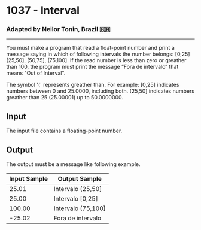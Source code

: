 # 1037 - Interval
### Adapted by Neilor Tonin, Brazil <span>&#x1f1e7;&#x1f1f7;</span>
---

You must make a program that read a float-point number and print a message saying in which of following intervals the number belongs: [0,25] (25,50], (50,75], (75,100]. If the read number is less than zero or greather than 100, the program must print the message “Fora de intervalo” that means "Out of Interval".

The symbol '(' represents greather than. For example:
[0,25] indicates numbers between 0 and 25.0000, including both.
(25,50] indicates numbers greather than 25 (25.00001) up to 50.0000000.

## Input

The input file contains a floating-point number.

## Output

The output must be a message like following example.

| Input Sample | Output Sample |
| --- | --- |
|25.01| Intervalo (25,50]|
|25.00|Intervalo [0,25]|
|100.00|Intervalo (75,100]|
|-25.02|Fora de intervalo|